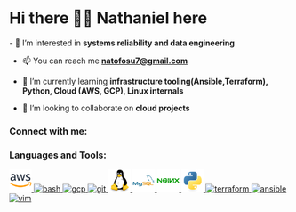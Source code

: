 <h1 align="left">Hi there 👋🏾 Nathaniel here</h1>
- 🔭 I’m interested in <b>systems reliability and data engineering</b>

- 📫 You can reach me **natofosu7@gmail.com**

- 🌱 I’m currently learning **infrastructure tooling(Ansible,Terraform), Python, Cloud (AWS, GCP), Linux internals**

- 👯 I’m looking to collaborate on **cloud projects**

<h3 align="left">Connect with me:</h3>
<p align="left">
</p>

<h3 align="left">Languages and Tools:</h3>
<p align="left"> <a href="https://aws.amazon.com" target="_blank" rel="noreferrer"> <img src="https://raw.githubusercontent.com/devicons/devicon/master/icons/amazonwebservices/amazonwebservices-original-wordmark.svg" alt="aws" width="40" height="40"/> </a> <a href="https://www.gnu.org/software/bash/" target="_blank" rel="noreferrer"> <img src="https://www.vectorlogo.zone/logos/gnu_bash/gnu_bash-icon.svg" alt="bash" width="40" height="40"/> </a> <a href="https://cloud.google.com" target="_blank" rel="noreferrer"> <img src="https://www.vectorlogo.zone/logos/google_cloud/google_cloud-icon.svg" alt="gcp" width="40" height="40"/> </a> <a href="https://git-scm.com/" target="_blank" rel="noreferrer"> <img src="https://www.vectorlogo.zone/logos/git-scm/git-scm-icon.svg" alt="git" width="40" height="40"/> </a> <a href="https://www.linux.org/" target="_blank" rel="noreferrer"> <img src="https://raw.githubusercontent.com/devicons/devicon/master/icons/linux/linux-original.svg" alt="linux" width="40" height="40"/> </a> <a href="https://www.mysql.com/" target="_blank" rel="noreferrer"> <img src="https://raw.githubusercontent.com/devicons/devicon/master/icons/mysql/mysql-original-wordmark.svg" alt="mysql" width="40" height="40"/> </a> <a href="https://www.nginx.com" target="_blank" rel="noreferrer"> <img src="https://raw.githubusercontent.com/devicons/devicon/master/icons/nginx/nginx-original.svg" alt="nginx" width="40" height="40"/> </a> <a href="https://www.python.org" target="_blank" rel="noreferrer"> <img src="https://raw.githubusercontent.com/devicons/devicon/master/icons/python/python-original.svg" alt="python" width="40" height="40"/> </a> <a href="https://https://www.terraform.io/" target="_blank" rel="noreferrer"> <img src="https://www.svgrepo.com/svg/376353/terraform.svg" alt="terraform" width="40" height="40"/> </a> <a href="https://www.ansible.com/" target="_blank" rel="noreferrer"> <img src="https://www.svgrepo.com/svg/373429/ansible.svg" alt="ansible" width="40" height="40"/> </a><a href="https://https://www.vim.org/" target="_blank" rel="noreferrer"> <img src="https://www.svgrepo.com/svg/374168/vim.svg" alt="vim" width="40" height="40"/></p>






